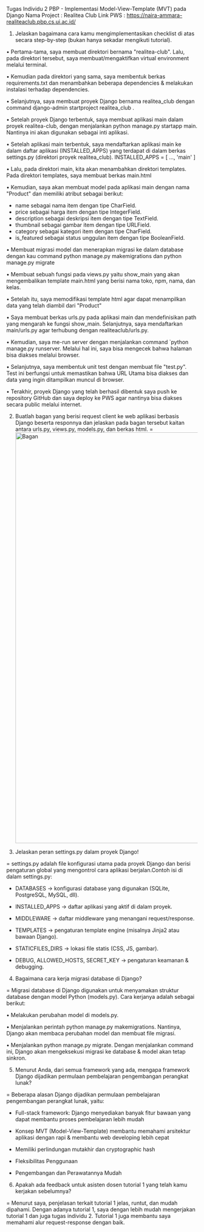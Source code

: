 Tugas Individu 2 PBP - Implementasi Model-View-Template (MVT) pada Django
Nama Project : Realitea Club
Link PWS : https://naira-ammara-realiteaclub.pbp.cs.ui.ac.id/

1. Jelaskan bagaimana cara kamu mengimplementasikan checklist di atas secara step-by-step (bukan hanya sekadar mengikuti tutorial).
   
• Pertama-tama, saya membuat direktori bernama "realitea-club". Lalu, pada direktori tersebut, saya membuat/mengaktifkan virtual environment melalui terminal.

• Kemudian pada direktori yang sama, saya membentuk berkas requirements.txt dan menambahkan beberapa dependencies & melakukan instalasi terhadap dependencies.

• Selanjutnya, saya membuat proyek Django bernama realitea_club dengan command django-admin startproject realitea_club .

• Setelah proyek Django terbentuk, saya membuat aplikasi main dalam proyek realitea-club, dengan menjalankan python manage.py startapp main. Nantinya ini akan digunakan sebagai inti aplikasi.

• Setelah aplikasi main terbentuk, saya mendaftarkan aplikasi main ke dalam daftar aplikasi (INSTALLED_APPS) yang terdapat di dalam berkas settings.py (direktori proyek realitea_club).
  INSTALLED_APPS = [
      ...,
      'main'
  ]

• Lalu, pada direktori main, kita akan menambahkan direktori templates. Pada direktori templates, saya membuat berkas main.html

• Kemudian, saya akan membuat model pada aplikasi main dengan nama "Product" dan memiliki atribut sebagai berikut:
  - name sebagai nama item dengan tipe CharField.
  - price sebagai harga item dengan tipe IntegerField.
  - description sebagai deskripsi item dengan tipe TextField.
  - thumbnail sebagai gambar item dengan tipe URLField.
  - category sebagai kategori item dengan tipe CharField.
  - is_featured sebagai status unggulan item dengan tipe BooleanField.

• Membuat migrasi model dan menerapkan migrasi ke dalam database dengan kau command python manage.py makemigrations dan python manage.py migrate

• Membuat sebuah fungsi pada views.py yaitu show_main yang akan mengembalikan template main.html yang berisi nama toko, npm, nama, dan kelas.

• Setelah itu, saya memodifikasi template html agar dapat menampilkan data yang telah diambil dari "Product"

• Saya membuat berkas urls.py pada aplikasi main dan mendefinisikan path yang mengarah ke fungsi show_main. Selanjutnya, saya mendaftarkan main/urls.py agar terhubung dengan realiteaclub/urls.py.

• Kemudian, saya me-run server dengan menjalankan command `python manage.py runserver. Melalui hal ini, saya bisa mengecek bahwa halaman bisa diakses melalui browser.

• Selanjutnya, saya membentuk unit test dengan membuat file "test.py". Test ini berfungsi untuk memastikan bahwa URL Utama bisa diakses dan data yang ingin ditampilkan muncul di browser.

• Terakhir, proyek Django yang telah berhasil dibentuk saya push ke repository GitHub dan saya deploy ke PWS agar nantinya bisa diakses secara public melalui internet.


2. Buatlah bagan yang berisi request client ke web aplikasi berbasis Django beserta responnya dan jelaskan pada bagan tersebut kaitan antara urls.py, views.py, models.py, dan berkas html.
= <img width="1920" height="1080" alt="Bagan" src="https://github.com/user-attachments/assets/9b8a90cc-afc2-4117-8940-a7f99767087f" />


3. Jelaskan peran settings.py dalam proyek Django!

= settings.py adalah file konfigurasi utama pada proyek Django dan berisi pengaturan global yang mengontrol cara aplikasi berjalan.Contoh isi di dalam settings.py:

- DATABASES → konfigurasi database yang digunakan (SQLite, PostgreSQL, MySQL, dll).

- INSTALLED_APPS → daftar aplikasi yang aktif di dalam proyek.

- MIDDLEWARE → daftar middleware yang menangani request/response.

- TEMPLATES → pengaturan template engine (misalnya Jinja2 atau bawaan Django).

- STATICFILES_DIRS → lokasi file statis (CSS, JS, gambar).

- DEBUG, ALLOWED_HOSTS, SECRET_KEY → pengaturan keamanan & debugging. 

4. Bagaimana cara kerja migrasi database di Django? 

= Migrasi database di Django digunakan untuk menyamakan struktur database dengan model Python (models.py). Cara kerjanya adalah sebagai berikut:

• Melakukan perubahan model di models.py.

• Menjalankan perintah python manage.py makemigrations. Nantinya, Django akan membaca perubahan model dan membuat file migrasi.

• Menjalankan python manage.py migrate. Dengan menjalankan command ini, Django akan mengeksekusi migrasi ke database & model akan tetap sinkron.

5. Menurut Anda, dari semua framework yang ada, mengapa framework Django dijadikan permulaan pembelajaran pengembangan perangkat lunak?

=  Beberapa alasan Django dijadikan permulaan pembelajaran pengembangan perangkat lunak, yaitu:

- Full-stack framework: Django menyediakan banyak fitur bawaan yang dapat membantu proses pembelajaran lebih mudah

- Konsep MVT (Model-View-Template) membantu memahami arsitektur aplikasi dengan rapi & membantu web developing lebih cepat

- Memiliki perlindungan mutakhir dan cryptographic hash

- Fleksibilitas Penggunaan

- Pengembangan dan Perawatannya Mudah

6. Apakah ada feedback untuk asisten dosen tutorial 1 yang telah kamu kerjakan sebelumnya?

= Menurut saya, penjelasan terkait tutorial 1 jelas, runtut, dan mudah dipahami. Dengan adanya tutorial 1, saya dengan lebih mudah mengerjakan tutorial 1 dan juga tugas individu 2. Tutorial 1 juga membantu saya memahami alur request-response dengan baik.

